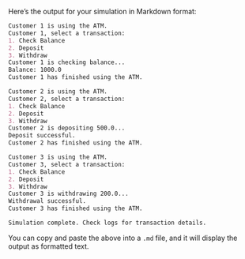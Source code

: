 Here’s the output for your simulation in Markdown format:

```markdown
Customer 1 is using the ATM.  
Customer 1, select a transaction:  
1. Check Balance  
2. Deposit  
3. Withdraw  
Customer 1 is checking balance...  
Balance: 1000.0  
Customer 1 has finished using the ATM.  

Customer 2 is using the ATM.  
Customer 2, select a transaction:  
1. Check Balance  
2. Deposit  
3. Withdraw  
Customer 2 is depositing 500.0...  
Deposit successful.  
Customer 2 has finished using the ATM.  

Customer 3 is using the ATM.  
Customer 3, select a transaction:  
1. Check Balance  
2. Deposit  
3. Withdraw  
Customer 3 is withdrawing 200.0...  
Withdrawal successful.  
Customer 3 has finished using the ATM.  

Simulation complete. Check logs for transaction details.
```

You can copy and paste the above into a `.md` file, and it will display the output as formatted text.